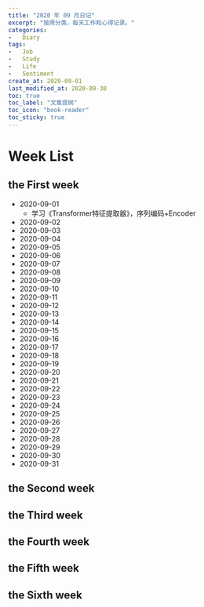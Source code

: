 ```yaml
---
title: "2020 年 09 月日记"
excerpt: "按周分类，每天工作和心得记录。"
categories:
-   Diary
tags:
-   Job
-   Study
-   Life
-   Sentiment
create_at: 2020-09-01
last_modified_at: 2020-09-30
toc: true
toc_label: "文章提纲"
toc_icon: "book-reader"
toc_sticky: true
---
```


# Week List

## the First week

-   2020-09-01
    -   学习《Transformer特征提取器》，序列编码+Encoder
-   2020-09-02
-   2020-09-03
-   2020-09-04
-   2020-09-05
-   2020-09-06
-   2020-09-07
-   2020-09-08
-   2020-09-09
-   2020-09-10
-   2020-09-11
-   2020-09-12
-   2020-09-13
-   2020-09-14
-   2020-09-15
-   2020-09-16
-   2020-09-17
-   2020-09-18
-   2020-09-19
-   2020-09-20
-   2020-09-21
-   2020-09-22
-   2020-09-23
-   2020-09-24
-   2020-09-25
-   2020-09-26
-   2020-09-27
-   2020-09-28
-   2020-09-29
-   2020-09-30
-   2020-09-31

## the Second week

## the Third week

## the Fourth week

## the Fifth week

## the Sixth week
